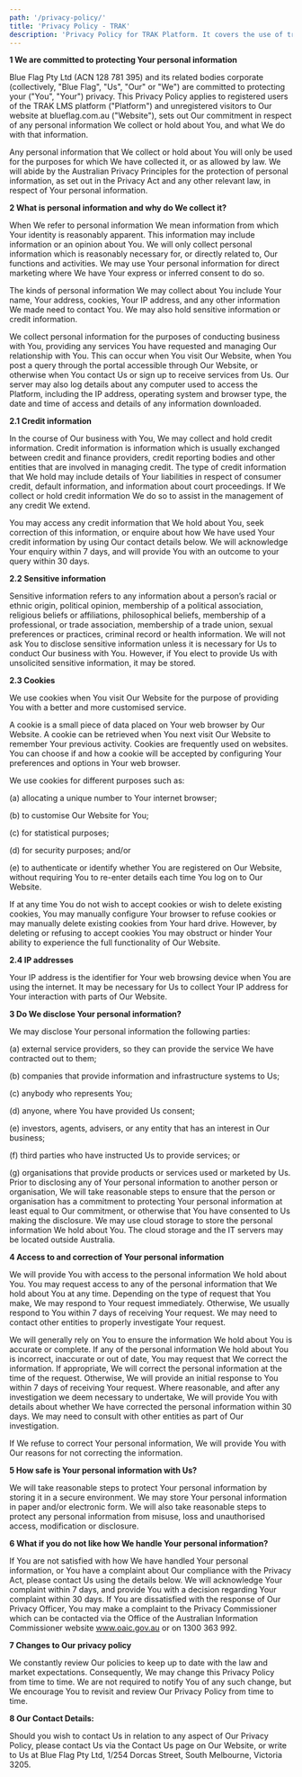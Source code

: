 ```yaml
---
path: '/privacy-policy/'
title: 'Privacy Policy - TRAK'
description: 'Privacy Policy for TRAK Platform. It covers the use of traklms.com website.'
---
```


<b>1 We are committed to protecting Your personal information</b>

Blue Flag Pty Ltd (ACN 128 781 395) and its related bodies corporate (collectively, "Blue Flag", "Us", "Our" or "We") are committed to protecting your ("You", "Your") privacy. This Privacy Policy applies to registered users of the TRAK LMS platform ("Platform") and unregistered visitors to Our website at blueflag.com.au ("Website"), sets out Our commitment in respect of any personal information We collect or hold about You, and what We do with that information.

Any personal information that We collect or hold about You will only be used for the purposes for which We have collected it, or as allowed by law. We will abide by the Australian Privacy Principles for the protection of personal information, as set out in the Privacy Act and any other relevant law, in respect of Your personal information.

<b>2 What is personal information and why do We collect it?</b>

When We refer to personal information We mean information from which Your identity is reasonably apparent. This information may include information or an opinion about You. We will only collect personal information which is reasonably necessary for, or directly related to, Our functions and activities. We may use Your personal information for direct marketing where We have Your express or inferred consent to do so.

The kinds of personal information We may collect about You include Your name, Your address, cookies, Your IP address, and any other information We made need to contact You. We may also hold sensitive information or credit information.

We collect personal information for the purposes of conducting business with You, providing any services You have requested and managing Our relationship with You. This can occur when You visit Our Website, when You post a query through the portal accessible through Our Website, or otherwise when You contact Us or sign up to receive services from Us. Our server may also log details about any computer used to access the Platform, including the IP address, operating system and browser type, the date and time of access and details of any information downloaded.

<b>2.1 Credit information</b>

In the course of Our business with You, We may collect and hold credit information. Credit information is information which is usually exchanged between credit and finance providers, credit reporting bodies and other entities that are involved in managing credit. The type of credit information that We hold may include details of Your liabilities in respect of consumer credit, default information, and information about court proceedings. If We collect or hold credit information We do so to assist in the management of any credit We extend.

You may access any credit information that We hold about You, seek correction of this information, or enquire about how We have used Your credit information by using Our contact details below. We will acknowledge Your enquiry within 7 days, and will provide You with an outcome to your query within 30 days.

<b>2.2 Sensitive information</b>

Sensitive information refers to any information about a person’s racial or ethnic origin, political opinion, membership of a political association, religious beliefs or affiliations, philosophical beliefs, membership of a professional, or trade association, membership of a trade union, sexual preferences or practices, criminal record or health information. We will not ask You to disclose sensitive information unless it is necessary for Us to conduct Our business with You. However, if You elect to provide Us with unsolicited sensitive information, it may be stored.

<b>2.3 Cookies</b>

We use cookies when You visit Our Website for the purpose of providing You with a better and more customised service.

A cookie is a small piece of data placed on Your web browser by Our Website. A cookie can be retrieved when You next visit Our Website to remember Your previous activity. Cookies are frequently used on websites. You can choose if and how a cookie will be accepted by configuring Your preferences and options in Your web browser.

We use cookies for different purposes such as:

(a) allocating a unique number to Your internet browser;

(b) to customise Our Website for You;

(c) for statistical purposes;

(d) for security purposes; and/or

(e) to authenticate or identify whether You are registered on Our Website, without requiring You to re-enter details each time You log on to Our Website.

If at any time You do not wish to accept cookies or wish to delete existing cookies, You may manually configure Your browser to refuse cookies or may manually delete existing cookies from Your hard drive. However, by deleting or refusing to accept cookies You may obstruct or hinder Your ability to experience the full functionality of Our Website.

<b>2.4 IP addresses</b>

Your IP address is the identifier for Your web browsing device when You are using the internet. It may be necessary for Us to collect Your IP address for Your interaction with parts of Our Website.

<b>3 Do We disclose Your personal information?</b>

We may disclose Your personal information the following parties:

(a) external service providers, so they can provide the service We have contracted out to them;

(b) companies that provide information and infrastructure systems to Us;

(c) anybody who represents You;

(d) anyone, where You have provided Us consent;

(e) investors, agents, advisers, or any entity that has an interest in Our business;

(f) third parties who have instructed Us to provide services; or

(g) organisations that provide products or services used or marketed by Us. Prior to disclosing any of Your personal information to another person or organisation, We will take reasonable steps to ensure that the person or organisation has a commitment to protecting Your personal information at least equal to Our commitment, or otherwise that You have consented to Us making the disclosure. We may use cloud storage to store the personal information We hold about You. The cloud storage and the IT servers may be located outside Australia.

<b>4 Access to and correction of Your personal information</b>

We will provide You with access to the personal information We hold about You. You may request access to any of the personal information that We hold about You at any time. Depending on the type of request that You make, We may respond to Your request immediately. Otherwise, We usually respond to You within 7 days of receiving Your request. We may need to contact other entities to properly investigate Your request.

We will generally rely on You to ensure the information We hold about You is accurate or complete. If any of the personal information We hold about You is incorrect, inaccurate or out of date, You may request that We correct the information. If appropriate, We will correct the personal information at the time of the request. Otherwise, We will provide an initial response to You within 7 days of receiving Your request. Where reasonable, and after any investigation we deem necessary to undertake, We will provide You with details about whether We have corrected the personal information within 30 days. We may need to consult with other entities as part of Our investigation.

If We refuse to correct Your personal information, We will provide You with Our reasons for not correcting the information.

<b>5 How safe is Your personal information with Us?</b>

We will take reasonable steps to protect Your personal information by storing it in a secure environment. We may store Your personal information in paper and/or electronic form. We will also take reasonable steps to protect any personal information from misuse, loss and unauthorised access, modification or disclosure.

<b>6 What if you do not like how We handle Your personal information?</b>

If You are not satisfied with how We have handled Your personal information, or You have a complaint about Our compliance with the Privacy Act, please contact Us using the details below. We will acknowledge Your complaint within 7 days, and provide You with a decision regarding Your complaint within 30 days. If You are dissatisfied with the response of Our Privacy Officer, You may make a complaint to the Privacy Commissioner which can be contacted via the Office of the Australian Information Commissioner website www.oaic.gov.au or on 1300 363 992.

<b>7 Changes to Our privacy policy</b>

We constantly review Our policies to keep up to date with the law and market expectations. Consequently, We may change this Privacy Policy from time to time. We are not required to notify You of any such change, but We encourage You to revisit and review Our Privacy Policy from time to time.

<b>8 Our Contact Details:</b>

Should you wish to contact Us in relation to any aspect of Our Privacy Policy, please contact Us via the Contact Us page on Our Website, or write to Us at Blue Flag Pty Ltd, 1/254 Dorcas Street, South Melbourne, Victoria 3205.
